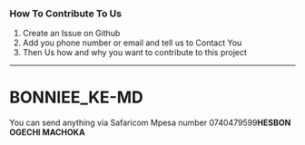 ### How To Contribute To Us
1. Create an Issue on Github 
2. Add you phone number or email and tell us to Contact You
3. Then Us how and why you want to contribute to this project
-----------------------------------------------------------------


# BONNIEE_KE-MD

You can send anything via Safaricom Mpesa number 0740479599<b>HESBON OGECHI MACHOKA </b>
